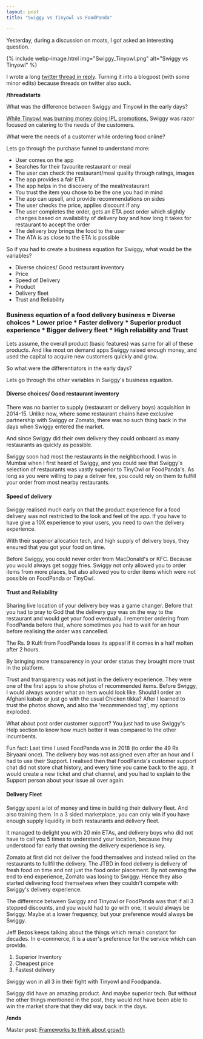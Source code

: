 ```yaml
---
layout: post
title: "Swiggy vs Tinyowl vs FoodPanda"

---
```

Yesterday, during a discussion on moats, I got asked an interesting question.

{% include webp-image.html img="Swiggy_Tinyowl.png" alt="Swiggy vs Tinyowl" %}

I wrote a long [twitter thread in reply](https://twitter.com/manas_saloi). Turning it into a blogpost (with some minor edits) because threads on twitter also suck.

**/threadstarts**

What was the difference between Swiggy and Tinyowl in the early days?

[While Tinyowl was burning money doing IPL promotions](https://www.restaurantindia.in/news/TinyOwl-partners-with-Mumbai-Indians-for-IPL-8.n9026), Swiggy was razor focused on catering to the needs of the customers.

What were the needs of a customer while ordering food online?

Lets go through the purchase funnel to understand more:
- User comes on the app
- Searches for their favourite restaurant or meal
- The user can check the restaurant/meal quality through ratings, images
- The app provides a fair ETA
- The app helps in the discovery of the meal/restaurant
- You trust the item you chose to be the one you had in mind
- The app can upsell, and provide recommendations on sides
- The user checks the price, applies discount if any
- The user completes the order, gets an ETA post order which slightly changes based on availability of delivery boy and how long it takes for restaurant to accept the order
- The delivery boy brings the food to the user
- The ATA is as close to the ETA is possible

So if you had to create a business equation for Swiggy, what would be the variables?

- Diverse choices/ Good restaurant inventory
- Price
- Speed of Delivery
- Product
- Delivery fleet
- Trust and Reliability

### Business equation of a food delivery business = Diverse choices * Lower price * Faster delivery * Superior product experience * Bigger delivery fleet * High reliability and Trust

Lets assume, the overall product (basic features) was same for all of these products. And like most on demand apps Swiggy raised enough money, and used the capital to acquire new customers quickly and grow.

So what were the differentiators in the early days?

Lets go through the other variables in Swiggy's business equation.

#### Diverse choices/ Good restaurant inventory

There was no barrier to supply (restaurant or delivery boys) acquisition in 2014-15. Unlike now, where some restaurant chains have exclusive partnership with Swiggy or Zomato, there was no such thing back in the days when Swiggy entered the market.

And since Swiggy did their own delivery they could onboard as many restaurants as quickly as possible.

Swiggy soon had most the restaurants in the neighborhood. I was in Mumbai when I first heard of Swiggy, and you could see that Swiggy's selection of restaurants was vastly superior to TinyOwl or FoodPanda's. As long as you were willing to pay a deliver fee, you could rely on them to fulfill your order from most nearby restaurants.

#### Speed of delivery

Swiggy realised much early on that the product experience for a food delivery was not restricted to the look and feel of the app. If you have to have give a 10X experience to your users, you need to own the delivery experience.

With their superior allocation tech, and high supply of delivery boys, they ensured that you got your food on time.

Before Swiggy, you could never order from MacDonald's or KFC. Because you would always get soggy fries. Swiggy not only allowed you to order items from more places, but also allowed you to order items which were not possible on FoodPanda or TinyOwl.

#### Trust and Reliability

Sharing live location of your delivery boy was a game changer. Before that you had to pray to God that the delivery guy was on the way to the restaurant and would get your food eventually. I remember ordering from FoodPanda before that, where sometimes you had to wait for an hour before realising the order was cancelled.

The Rs. 9 Kulfi from FoodPanda loses its appeal if it comes in a half molten after 2 hours.

By bringing more transparency in your order status they brought more trust in the platform.

Trust and transparency was not just in the delivery experience. They were one of the first apps to show photos of recommended items. Before Swiggy, I would always wonder what an item would look like. Should I order an Afghani kabab or just go with the usual Chicken tikka? After I learned to trust the photos shown, and also the 'recommended tag', my options exploded.

What about post order customer support? You just had to use Swiggy's Help section to know how much better it was compared to the other incumbents.

Fun fact: Last time I used FoodPanda was in 2018 (to order the 49 Rs Biryaani once). The delivery boy was not assigned even after an hour and I had to use their Support. I realised then that FoodPanda's customer support chat did not store chat history, and every time you came back to the app, it would create a new ticket and chat channel, and you had to explain to the Support person about your issue all over again.

#### Delivery Fleet

Swiggy spent a lot of money and time in building their delivery fleet. And also training them. In a 3 sided marketplace, you can only win if you have enough supply liquidity in both restaurants and delivery fleet.

It managed to delight you with 20 min ETAs, and delivery boys who did not have to call you 5 times to understand your location, because they understood far early that owning the delivery experience is key.

Zomato at first did not deliver the food themselves and instead relied on the restaurants to fullfil the delivery. The JTBD in food delivery is delivery of fresh food on time and not just the food order placement. By not owning the end to end experience, Zomato was losing to Swiggy. Hence they also started delivering food themselves when they couldn't compete with Swiggy's delivery experience.


The difference between Swiggy and Tinyowl or FoodPanda was that if all 3 stopped discounts, and you would had to go with one, it would always be Swiggy. Maybe at a lower frequency, but your preference would always be Swiggy.

Jeff Bezos keeps talking about the things which remain constant for decades. In e-commerce, it is a user's preference for the service which can provide.

1. Superior Inventory
2. Cheapest price
3. Fastest delivery

Swiggy won in all 3 in their fight with Tinyowl and Foodpanda.

Swiggy did have an amazing product. And maybe superior tech. But without the other things mentioned in the post, they would not have been able to win the market share that they did way back in the days.

**/ends**

Master post: [Frameworks to think about growth](https://manassaloi.com/2021/09/25/think-growth.html)
